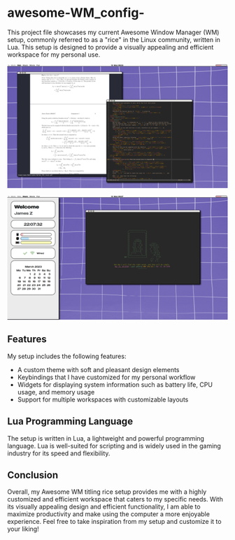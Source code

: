 # awesome-WM_config-


This project file showcases my current Awesome Window Manager (WM) setup, commonly referred to as a "rice" in the Linux community, written in Lua. This setup is designed to provide a visually appealing and efficient workspace for my personal use.


![Example(1) of what it looks like](pics/Screenshot_2023-03-13_21-03-18.png )

![Example(2) sidebar with cpu, ram and battery widgets.](pics/Screenshot_2023-03-13_21-07-32.png)

## Features

My setup includes the following features:

- A custom theme with soft and pleasant design elements
- Keybindings that I have customized for my personal workflow
- Widgets for displaying system information such as battery life, CPU usage, and memory usage
- Support for multiple workspaces with customizable layouts

## Lua Programming Language

The setup is written in Lua, a lightweight and powerful programming language. Lua is well-suited for scripting and is widely used in the gaming industry for its speed and flexibility.

## Conclusion

Overall, my Awesome WM titling rice setup provides me with a highly customized and efficient workspace that caters to my specific needs. With its visually appealing design and efficient functionality, I am able to maximize productivity and make using the computer a more enjoyable experience. Feel free to take inspiration from my setup and customize it to your liking!


